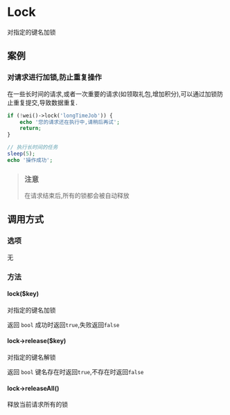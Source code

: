 Lock
====

对指定的键名加锁

案例
----

### 对请求进行加锁,防止重复操作

在一些长时间的请求,或者一次重要的请求(如领取礼包,增加积分),可以通过加锁防止重复提交,导致数据重复.

```php
if (!wei()->lock('longTimeJob')) {
    echo '您的请求还在执行中,请稍后再试';
    return;
}

// 执行长时间的任务
sleep(5);
echo '操作成功';
```

> ### 注意
>
> 在请求结束后,所有的锁都会被自动释放

调用方式
--------

### 选项

无

### 方法

#### lock($key)
对指定的键名加锁

返回 `bool` 成功时返回`true`,失败返回`false`

#### lock->release($key)
对指定的键名解锁

返回 `bool` 键名存在时返回`true`,不存在时返回`false`

#### lock->releaseAll()
释放当前请求所有的锁